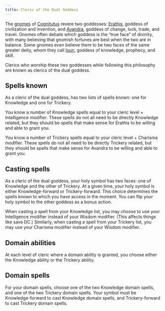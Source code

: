```yaml
---
title: Cleric of the Dual Goddess
---
```


The [gnomes](../creatures/gnomes) of [Cognitutus](../locales/cognitutus) revere two goddesses: [Erathis](../dossiers/erathis), goddess of civilization and invention, and [Avandra](../dossiers/avandra), goddess of change, luck, trade, and travel. Gnomes often debate which goddess is the “true face” of divinity, with many believing that gnomish fortunes are best when the two are in balance. Some gnomes even believe them to be two faces of the same greater deity, whom they call [Ioun](../dossiers/ioun), goddess of knowledge, prophecy, and skill.

Clerics who worship these two goddesses while following this philosophy are known as clerics of the dual goddess.

## Spells known

As a cleric of the dual goddess, has two lists of spells known: one for Knowledge and one for Trickery.

You know a number of Knowledge spells equal to your cleric level + Intelligence modifier. These spells do not all need to be directly Knowledge related, but they should be spells that make sense for Erathis to be willing and able to grant you.

You know a number of Trickery spells equal to your cleric level + Charisma modifier. These spells do not all need to be directly Trickery related, but they should be spells that make sense for Avandra to be willing and able to grant you.

## Casting spells

As a cleric of the dual goddess, your holy symbol has two faces: one of Knowledge and the other of Trickery. At a given time, your holy symbol is either Knowledge-forward or Trickery-forward. This choice determines the spells known to which you have access in the moment. You can flip your holy symbol to the other goddess as a bonus action.

When casting a spell from your Knowledge list, you may choose to use your Intelligence modifier instead of your Wisdom modifier. (This affects things like save DC.) Similarly, when casting a spell from your Trickery list, you may use your Charisma modifier instead of your Wisdom modifier.

## Domain abilities

At each level of cleric where a domain ability is granted, you choose either the Knowledge ability or the Trickery ability.

## Domain spells

For your domain spells, choose one of the two Knowledge domain spells, and one of the two Trickery domain spells. Your symbol must be Knowledge-forward to cast Knowledge domain spells, and Trickery-forward to cast Trickery domain spells.
